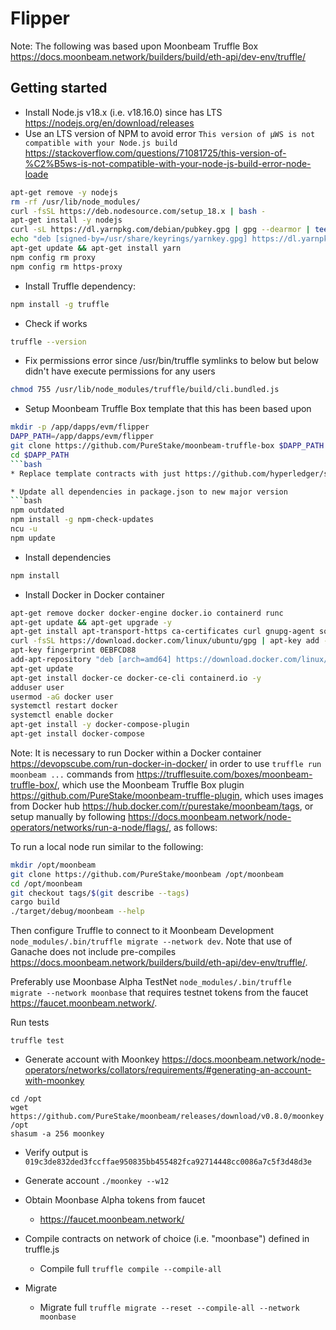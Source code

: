 # Flipper

Note: The following was based upon Moonbeam Truffle Box https://docs.moonbeam.network/builders/build/eth-api/dev-env/truffle/

## Getting started

* Install Node.js v18.x (i.e. v18.16.0) since has LTS https://nodejs.org/en/download/releases
* Use an LTS version of NPM to avoid error `This version of µWS is not compatible with your Node.js build` https://stackoverflow.com/questions/71081725/this-version-of-%C2%B5ws-is-not-compatible-with-your-node-js-build-error-node-loade

```bash
apt-get remove -y nodejs
rm -rf /usr/lib/node_modules/
curl -fsSL https://deb.nodesource.com/setup_18.x | bash -
apt-get install -y nodejs
curl -sL https://dl.yarnpkg.com/debian/pubkey.gpg | gpg --dearmor | tee /usr/share/keyrings/yarnkey.gpg >/dev/null
echo "deb [signed-by=/usr/share/keyrings/yarnkey.gpg] https://dl.yarnpkg.com/debian stable main" | tee /etc/apt/sources.list.d/yarn.list
apt-get update && apt-get install yarn
npm config rm proxy
npm config rm https-proxy
```
* Install Truffle dependency:
```bash
npm install -g truffle
```
* Check if works
```bash
truffle --version
```
* Fix permissions error since /usr/bin/truffle symlinks to below but below didn't have execute permissions for any users
```bash
chmod 755 /usr/lib/node_modules/truffle/build/cli.bundled.js
```
* Setup Moonbeam Truffle Box template that this has been based upon
```bash
mkdir -p /app/dapps/evm/flipper
DAPP_PATH=/app/dapps/evm/flipper 
git clone https://github.com/PureStake/moonbeam-truffle-box $DAPP_PATH
cd $DAPP_PATH
```bash
* Replace template contracts with just https://github.com/hyperledger/solang/blob/main/examples/substrate/flipper.sol and add `pragma solidity ^0.8.0;`

* Update all dependencies in package.json to new major version
```bash
npm outdated
npm install -g npm-check-updates
ncu -u
npm update
```
* Install dependencies
```bash
npm install
```

* Install Docker in Docker container
```bash
apt-get remove docker docker-engine docker.io containerd runc
apt-get update && apt-get upgrade -y
apt-get install apt-transport-https ca-certificates curl gnupg-agent software-properties-common -y
curl -fsSL https://download.docker.com/linux/ubuntu/gpg | apt-key add -
apt-key fingerprint 0EBFCD88
add-apt-repository "deb [arch=amd64] https://download.docker.com/linux/ubuntu $(lsb_release -cs) stable"
apt-get update
apt-get install docker-ce docker-ce-cli containerd.io -y
adduser user
usermod -aG docker user
systemctl restart docker
systemctl enable docker
apt-get install -y docker-compose-plugin
apt-get install docker-compose
```

Note: It is necessary to run Docker within a Docker container https://devopscube.com/run-docker-in-docker/ in order to use `truffle run moonbeam ...` commands from https://trufflesuite.com/boxes/moonbeam-truffle-box/, which use the Moonbeam Truffle Box plugin https://github.com/PureStake/moonbeam-truffle-plugin, which uses images from Docker hub https://hub.docker.com/r/purestake/moonbeam/tags, or setup manually by following https://docs.moonbeam.network/node-operators/networks/run-a-node/flags/, as follows:

To run a local node run similar to the following:
```bash
mkdir /opt/moonbeam
git clone https://github.com/PureStake/moonbeam /opt/moonbeam
cd /opt/moonbeam
git checkout tags/$(git describe --tags)
cargo build
./target/debug/moonbeam --help
```

Then configure Truffle to connect to it Moonbeam Development `node_modules/.bin/truffle migrate --network dev`. Note that use of Ganache does not include pre-compiles https://docs.moonbeam.network/builders/build/eth-api/dev-env/truffle/.

Preferably use Moonbase Alpha TestNet `node_modules/.bin/truffle migrate --network moonbase` that requires testnet tokens from the faucet https://faucet.moonbeam.network/.

Run tests
```
truffle test
```

* Generate account with Moonkey https://docs.moonbeam.network/node-operators/networks/collators/requirements/#generating-an-account-with-moonkey
```
cd /opt
wget https://github.com/PureStake/moonbeam/releases/download/v0.8.0/moonkey /opt
shasum -a 256 moonkey
```
* Verify output is `019c3de832ded3fccffae950835bb455482fca92714448cc0086a7c5f3d48d3e`
* Generate account `./moonkey --w12`
* Obtain Moonbase Alpha tokens from faucet
    * https://faucet.moonbeam.network/

* Compile contracts on network of choice (i.e. "moonbase") defined in truffle.js
    * Compile full `truffle compile --compile-all`
* Migrate
    * Migrate full `truffle migrate --reset --compile-all --network moonbase`

